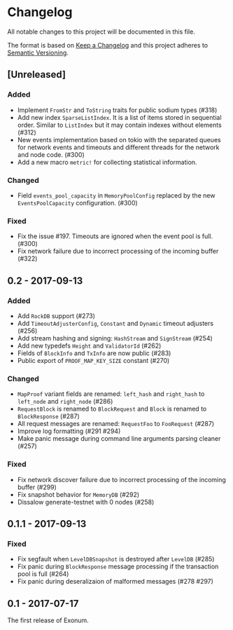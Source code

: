 # Changelog

All notable changes to this project will be documented in this file.

The format is based on [Keep a Changelog](http://keepachangelog.com/en/1.0.0/)
and this project adheres to [Semantic Versioning](http://semver.org/spec/v2.0.0.html).

## [Unreleased]

### Added
- Implement `FromStr` and `ToString` traits for public sodium types (#318)
- Add new index `SparseListIndex`. It is a list of items stored in sequential order. Similar to `ListIndex` but it may contain indexes without elements (#312)
- New events implementation based on tokio with the separated queues for network events and timeouts and different threads for the network and node code. (#300)
- Add a new macro `metric!` for collecting statistical information.

### Changed
- Field `events_pool_capacity` in `MemoryPoolConfig` replaced by the new `EventsPoolCapacity` configuration. (#300)

### Fixed
- Fix the issue #197. Timeouts are ignored when the event pool is full. (#300)
- Fix network failure due to incorrect processing of the incoming buffer (#322)

## 0.2 - 2017-09-13

### Added
- Add `RockDB` support (#273)
- Add `TimeoutAdjusterConfig`, `Constant` and `Dynamic` timeout adjusters (#256)
- Add stream hashing and signing: `HashStream` and `SignStream` (#254)
- Add new typedefs `Height` and `ValidatorId` (#262)
- Fields of `BlockInfo` and `TxInfo` are now public (#283)
- Public export of `PROOF_MAP_KEY_SIZE` constant (#270)

### Changed
- `MapProof` variant fields are renamed: `left_hash` and `right_hash` to `left_node` and
  `right_node` (#286)
- `RequestBlock` is renamed to `BlockRequest` and `Block` is renamed to `BlockResponse` (#287)
- All request messages are renamed: `RequestFoo` to `FooRequest` (#287)
- Improve log formatting (#291 #294)
- Make panic message during command line arguments parsing cleaner (#257)

### Fixed
- Fix network discover failure due to incorrect processing of the incoming buffer (#299)
- Fix snapshot behavior for `MemoryDB` (#292)
- Dissalow generate-testnet with 0 nodes (#258)

## 0.1.1 - 2017-09-13

### Fixed
- Fix segfault when `LevelDBSnapshot` is destroyed after `LevelDB` (#285)
- Fix panic during `BlockResponse` message processing if the transaction pool is full (#264)
- Fix panic during deseralizaion of malformed messages (#278 #297)

## 0.1 - 2017-07-17

The first release of Exonum.
